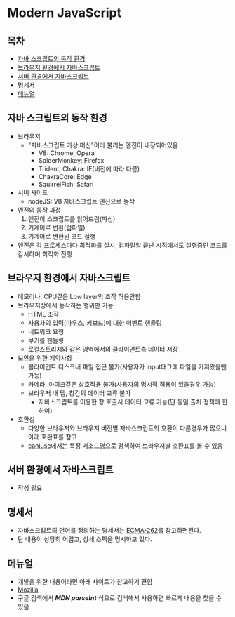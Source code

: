 # Modern JavaScript

## 목차
- [자바 스크립트의 동작 환경](#자바-스크립트의-동작-환경)
- [브라우저 환경에서 자바스크립트](#브라우저-환경에서-자바스크립트)
- [서버 환경에서 자바스크립트](#서버-환경에서-자바스크립트)
- [명세서](#명세서)
- [메뉴얼](#메뉴얼)

## 자바 스크립트의 동작 환경
- 브라우저
    - "자바스크립트 가상 머신"이라 불리는 엔진이 내장되어있음
        - V8: Chrome, Opera
        - SpiderMonkey: Firefox
        - Trident, Chakra: IE(버전에 따라 다름)
        - ChakraCore: Edge
        - SquirrelFish: Safari
- 서버 사이드
    - nodeJS: V8 자바스크립트 엔진으로 동작
- 엔진의 동작 과정
    1. 엔진이 스크립트를 읽어드림(파싱)
    2. 기계어로 변환(컴파일)
    3. 기계어로 변환된 코드 실행
- 엔진은 각 프로세스마다 최적화를 실시, 컴파일일 끝난 시점에서도 실행중인 코드를 감시하며 최적화 진행

## 브라우저 환경에서 자바스크립트
- 메모리나, CPU같은 Low layer의 조작 허용안함
- 브라우저상에서 동작하는 행위만 가능
    - HTML 조작
    - 사용자의 입력(마우스, 키보드)에 대한 이벤트 핸들링
    - 네트워크 요청
    - 쿠키를 핸들링
    - 로컬스토리지와 같은 영역에서의 클라이언트측 데이터 저장
- 보안을 위한 제약사항
    - 클라이언트 디스크내 파일 접근 불가(사용자가 input태그에 파일을 가져왔을땐 가능)
    - 카메라, 마이크같은 상호작용 불가(사용자의 명시적 허용이 있을경우 가능)
    - 브라우저 내 탭, 창간의 데이터 교류 불가
        - 자바스크립트를 이용한 창 호출시 데이터 교류 가능(단 동일 출처 정책에 한하여)
- 호환성
    - 다양한 브라우저와 브라우저 버전별 자바스크립트의 호환이 다른경우가 많으니 아래 호환표를 참고
    - [caniuse](https://caniuse.com/)에서는 특정 메소드명으로 검색하여 브라우저별 호환표를 볼 수 있음
    
## 서버 환경에서 자바스크립트
- 작성 필요

## 명세서
- 자바스크립트의 언어를 정의하는 명세서는 [ECMA-262](https://www.ecma-international.org/publications/standards/Ecma-262.htm)를 참고하면된다.
- 단 내용이 상당히 어렵고, 상세 스팩을 명시하고 있다.

## 메뉴얼
- 개발을 위한 내용이라면 아래 사이트가 참고하기 편함
- [Mozilla](https://developer.mozilla.org/ko/docs/Web/JavaScript/Reference)
- 구글 검색에서 ___MDN parseInt___ 식으로 검색해서 사용하면 빠르게 내용을 찾을 수 있음